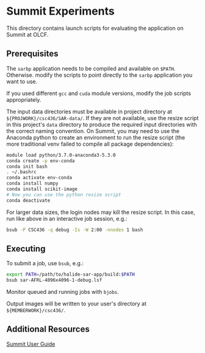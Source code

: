 # Summit Experiments

This directory contains launch scripts for evaluating the application on Summit at OLCF.


## Prerequisites

The `sarbp` application needs to be compiled and available on `$PATH`.
Otherwise. modify the scripts to point directly to the `sarbp` application you want to use.

If you used different `gcc` and `cuda` module versions, modify the job scripts appropriately.

The input data directories must be available in project directory at `${PROJWORK}/csc436/SAR-data/`.
If they are not available, use the resize script in this project's `data` directory to produce the required input directories with the correct naming convention.
On Summit, you may need to use the Anaconda python to create an environment to run the resize script (the more traditional venv failed to compile all package dependencies):

```sh
module load python/3.7.0-anaconda3-5.3.0
conda create -p env-conda
conda init bash
. ~/.bashrc
conda activate env-conda
conda install numpy
conda install scikit-image
# Now you can use the python resize script
conda deactivate
```

For larger data sizes, the login nodes may kill the resize script.
In this case, run like above in an interactive job session, e.g.:

```sh
bsub -P CSC436 -q debug -Is -W 2:00 -nnodes 1 bash
```


## Executing

To submit a job, use `bsub`, e.g.:

```sh
export PATH=/path/to/halide-sar-app/build:$PATH
bsub sar-AFRL-4096x4096-1-debug.lsf
```

Monitor queued and running jobs with `bjobs`.

Output images will be written to your user's directory at `${MEMBERWORK}/csc436/`.


## Additional Resources

[Summit User Guide](https://docs.olcf.ornl.gov/systems/summit_user_guide.html)
